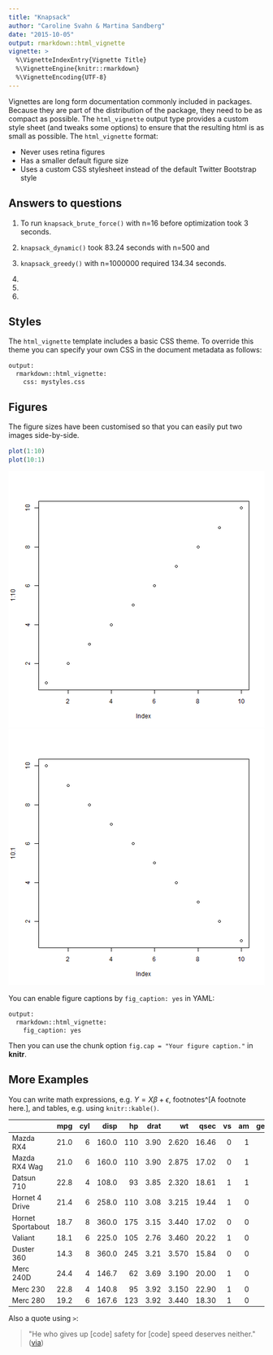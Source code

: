 ```yaml
---
title: "Knapsack"
author: "Caroline Svahn & Martina Sandberg"
date: "2015-10-05"
output: rmarkdown::html_vignette
vignette: >
  %\VignetteIndexEntry{Vignette Title}
  %\VignetteEngine{knitr::rmarkdown}
  %\VignetteEncoding{UTF-8}
---
```


Vignettes are long form documentation commonly included in packages. Because they are part of the distribution of the package, they need to be as compact as possible. The `html_vignette` output type provides a custom style sheet (and tweaks some options) to ensure that the resulting html is as small as possible. The `html_vignette` format:

- Never uses retina figures
- Has a smaller default figure size
- Uses a custom CSS stylesheet instead of the default Twitter Bootstrap style

## Answers to questions

1) To run `knapsack_brute_force()` with n=16 before optimization took 3 seconds.
 
2) `knapsack_dynamic()` took 83.24 seconds with n=500 and

3) `knapsack_greedy()` with n=1000000 required 134.34 seconds.

4)

5)

6)

## Styles

The `html_vignette` template includes a basic CSS theme. To override this theme you can specify your own CSS in the document metadata as follows:

    output: 
      rmarkdown::html_vignette:
        css: mystyles.css

## Figures

The figure sizes have been customised so that you can easily put two images side-by-side. 


```r
plot(1:10)
plot(10:1)
```

![plot of chunk unnamed-chunk-1](figure/unnamed-chunk-1-1.png) ![plot of chunk unnamed-chunk-1](figure/unnamed-chunk-1-2.png) 

You can enable figure captions by `fig_caption: yes` in YAML:

    output:
      rmarkdown::html_vignette:
        fig_caption: yes

Then you can use the chunk option `fig.cap = "Your figure caption."` in **knitr**.

## More Examples

You can write math expressions, e.g. $Y = X\beta + \epsilon$, footnotes^[A footnote here.], and tables, e.g. using `knitr::kable()`.


|                  |  mpg| cyl|  disp|  hp| drat|    wt|  qsec| vs| am| gear| carb|
|:-----------------|----:|---:|-----:|---:|----:|-----:|-----:|--:|--:|----:|----:|
|Mazda RX4         | 21.0|   6| 160.0| 110| 3.90| 2.620| 16.46|  0|  1|    4|    4|
|Mazda RX4 Wag     | 21.0|   6| 160.0| 110| 3.90| 2.875| 17.02|  0|  1|    4|    4|
|Datsun 710        | 22.8|   4| 108.0|  93| 3.85| 2.320| 18.61|  1|  1|    4|    1|
|Hornet 4 Drive    | 21.4|   6| 258.0| 110| 3.08| 3.215| 19.44|  1|  0|    3|    1|
|Hornet Sportabout | 18.7|   8| 360.0| 175| 3.15| 3.440| 17.02|  0|  0|    3|    2|
|Valiant           | 18.1|   6| 225.0| 105| 2.76| 3.460| 20.22|  1|  0|    3|    1|
|Duster 360        | 14.3|   8| 360.0| 245| 3.21| 3.570| 15.84|  0|  0|    3|    4|
|Merc 240D         | 24.4|   4| 146.7|  62| 3.69| 3.190| 20.00|  1|  0|    4|    2|
|Merc 230          | 22.8|   4| 140.8|  95| 3.92| 3.150| 22.90|  1|  0|    4|    2|
|Merc 280          | 19.2|   6| 167.6| 123| 3.92| 3.440| 18.30|  1|  0|    4|    4|


Also a quote using `>`:

> "He who gives up [code] safety for [code] speed deserves neither."
([via](https://twitter.com/hadleywickham/status/504368538874703872))
